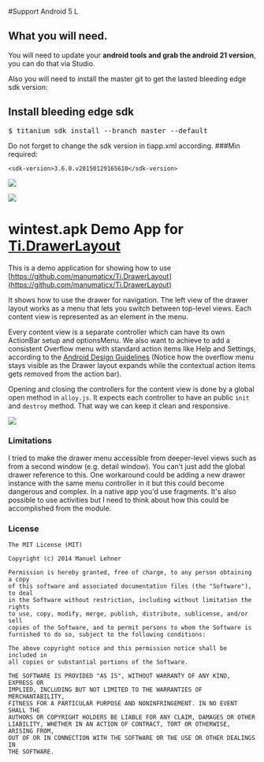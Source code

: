 #Support Android 5 L 

## What you will need.
You will need to update your **android tools and grab the android 21 version**, you can do that via Studio.

Also you will need to install the master git to get the lasted bleeding edge sdk version:
## Install bleeding edge sdk
<pre>$ titanium sdk install --branch master --default</pre>

Do not forget to change the sdk version in tiapp.xml according.
###Min required:

``<sdk-version>3.6.0.v20150129165610</sdk-version>``


![](https://s3.amazonaws.com/f.cl.ly/items/3G2h0B1H2c1h1D2b1x46/Image%202015-02-09%20at%202.46.15%20PM.png)

![](https://s3.amazonaws.com/f.cl.ly/items/2m3F211d0W3o2Z1N0Q47/Image%202015-02-09%20at%202.46.41%20PM.png)




# wintest.apk Demo App for [Ti.DrawerLayout](https://github.com/nuno/Ti.DrawerLayout-Demo-Alloy-App/wintest.apk)

This is a demo application for showing how to use [https://github.com/manumaticx/Ti.DrawerLayout](https://github.com/manumaticx/Ti.DrawerLayout)

It shows how to use the drawer for navigation. The left view of the drawer layout works as a menu that lets you switch between top-level views. Each content view is represented as an element in the menu.

Every content view is a separate controller which can have its own ActionBar setup and optionsMenu. We also want to achieve to add a consistent Overflow menu with standard action items like Help and Settings, according to the [Android Design Guidelines](http://developer.android.com/design/patterns/navigation-drawer.html) (Notice how the overflow menu stays visible as the Drawer layout expands while the contextual action items gets removed from the action bar).

Opening and closing the controllers for the content view is done by a global open method in `alloy.js`. It expects each controller to have an public `init` and `destroy` method. That way we can keep it clean and responsive.

![](demo.gif)

### Limitations

I tried to make the drawer menu accessible from deeper-level views such as from a second window (e.g. detail window). You can't just add the global drawer reference to this. One workaround could be adding a new drawer instance with the same menu controller in it but this could become dangerous and complex. In a native app you'd use fragments. It's also possible to use activities but I need to think about how this could be accomplished from the module.

### License

    The MIT License (MIT)

    Copyright (c) 2014 Manuel Lehner

    Permission is hereby granted, free of charge, to any person obtaining a copy
    of this software and associated documentation files (the "Software"), to deal
    in the Software without restriction, including without limitation the rights
    to use, copy, modify, merge, publish, distribute, sublicense, and/or sell
    copies of the Software, and to permit persons to whom the Software is
    furnished to do so, subject to the following conditions:

    The above copyright notice and this permission notice shall be included in
    all copies or substantial portions of the Software.

    THE SOFTWARE IS PROVIDED "AS IS", WITHOUT WARRANTY OF ANY KIND, EXPRESS OR
    IMPLIED, INCLUDING BUT NOT LIMITED TO THE WARRANTIES OF MERCHANTABILITY,
    FITNESS FOR A PARTICULAR PURPOSE AND NONINFRINGEMENT. IN NO EVENT SHALL THE
    AUTHORS OR COPYRIGHT HOLDERS BE LIABLE FOR ANY CLAIM, DAMAGES OR OTHER
    LIABILITY, WHETHER IN AN ACTION OF CONTRACT, TORT OR OTHERWISE, ARISING FROM,
    OUT OF OR IN CONNECTION WITH THE SOFTWARE OR THE USE OR OTHER DEALINGS IN
    THE SOFTWARE.
